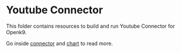 # Youtube Connector

This folder contains resources to build and run Youtube Connector for Openk9.

Go inside [connector](./connector) and [chart](/chart) to read more.